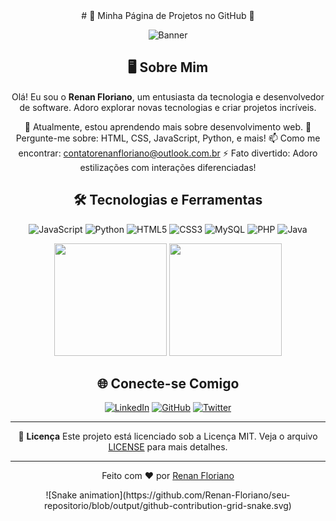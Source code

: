 <div align="center">
# 🌟 Minha Página de Projetos no GitHub 🌟

![Banner](caminho/para/seu/banner.jpg)

## 🖥️ Sobre Mim
Olá! Eu sou o **Renan Floriano**, um entusiasta da tecnologia e desenvolvedor de software. Adoro explorar novas tecnologias e criar projetos incríveis.

 🌱 Atualmente, estou aprendendo mais sobre desenvolvimento web.
 💬 Pergunte-me sobre: HTML, CSS, JavaScript, Python, e mais!
 📫 Como me encontrar: [contatorenanfloriano@outlook.com.br](mailto:contatorenanfloriano@outlook.com.br)
 ⚡ Fato divertido: Adoro estilizações com interações diferenciadas!

## 🛠️ Tecnologias e Ferramentas
![JavaScript](https://img.shields.io/badge/-JavaScript-black?style=flat-square&logo=javascript)
![Python](https://img.shields.io/badge/-Python-black?style=flat-square&logo=python)
![HTML5](https://img.shields.io/badge/-HTML5-black?style=flat-square&logo=html5)
![CSS3](https://img.shields.io/badge/-CSS3-black?style=flat-square&logo=css3)
![MySQL](https://img.shields.io/badge/-MySQL-black?style=flat-square&logo=mysql)
![PHP](https://img.shields.io/badge/-PHP-black?style=flat-square&logo=php)
![Java](https://img.shields.io/badge/-Java-black?style=flat-square&logo=java)

<div>
<img height="180em" src="https://github-readme-stats.vercel.app/api?username=Renan-Floriano&show_icons=true&theme=ocean_dark&include_all_commits=true&count_private=true&locale=pt-br&hide=contribs,prs"/>
  <img height="180em" src="https://github-readme-stats.vercel.app/api/top-langs/?username=Renan-Floriano&layout=compact&langs_count=7&theme=ocean_dark&locale=pt-br"/>
</div>

## 🌐 Conecte-se Comigo
[![LinkedIn](https://img.shields.io/badge/-LinkedIn-blue?style=flat-square&logo=linkedin)](https://www.linkedin.com/in/seu-usuario/)
[![GitHub](https://img.shields.io/badge/-GitHub-black?style=flat-square&logo=github)](https://github.com/seu-usuario)
[![Twitter](https://img.shields.io/badge/-Twitter-blue?style=flat-square&logo=twitter)](https://twitter.com/seu-usuario)

---

📝 **Licença**
Este projeto está licenciado sob a Licença MIT. Veja o arquivo [LICENSE](https://github.com/seu-usuario/seu-projeto/blob/main/LICENSE) para mais detalhes.

---

Feito com ❤️ por [Renan Floriano](https://github.com/seu-usuario)
</div>
<div align="center">
![Snake animation](https://github.com/Renan-Floriano/seu-repositorio/blob/output/github-contribution-grid-snake.svg)
